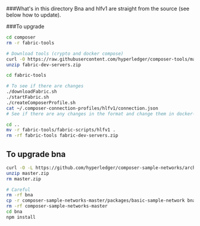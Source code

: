 ###What's in this directory
Bna and hlfv1 are straight from the source (see below how to update).  


###To upgrade

```bash
cd composer
rm -r fabric-tools

# Download tools (crypto and docker compose)
curl -O https://raw.githubusercontent.com/hyperledger/composer-tools/master/packages/fabric-dev-servers/fabric-dev-servers.zip
unzip fabric-dev-servers.zip

cd fabric-tools

# To see if there are changes
./downloadFabric.sh
./startFabric.sh
./createComposerProfile.sh
cat ~/.composer-connection-profiles/hlfv1/connection.json
# See if there are any changes in the format and change them in docker-compose.yml

cd ..
mv -r fabric-tools/fabric-scripts/hlfv1 .
rm -rf fabric-tools fabric-dev-servers.zip

```

## To upgrade bna
```bash
curl -O -L https://github.com/hyperledger/composer-sample-networks/archive/master.zip 
unzip master.zip
rm master.zip

# Careful
rm -rf bna
cp -r composer-sample-networks-master/packages/basic-sample-network bna
rm -rf composer-sample-networks-master
cd bna
npm install
```